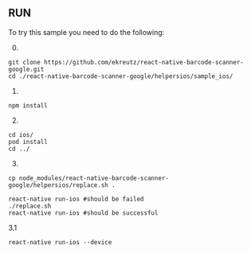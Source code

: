 ## RUN
To try this sample you need to do the following:

0.

```
git clone https://github.com/ekreutz/react-native-barcode-scanner-google.git
cd ./react-native-barcode-scanner-google/helpersios/sample_ios/
```

1.

```
npm install
```

2.

```
cd ios/
pod install
cd ../
```

3.

```
cp node_modules/react-native-barcode-scanner-google/helpersios/replace.sh .

react-native run-ios #should be failed
./replace.sh
react-native run-ios #should be successful
```

3.1

```
react-native run-ios --device
```
